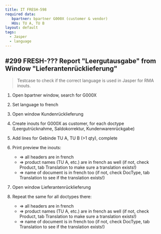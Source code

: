 ```yaml
---
title: IT FRESH-598
required data:
   bpartner: bpartner G000X (customer & vendor)
   HUs: TU A, TU B 
layout: default
tags:
  - Jasper
  - language
---
```

## #299 FRESH-??? Report "Leergutausgabe" from Window "Lieferantenrücklieferung"

> Testcase to check if the correct language is used in Jasper for RMA inouts.

1. Open bpartner window, search for G000X

1. Set language to french

1. Open window Kundenrücklieferung

1. Create inouts for G000X as customer, for each doctype (Leergutrücknahme, Saldokorrektur, Kundenwarenrückgabe)

1. Add lines for Gebinde TU A, TU B (>1 qty), complete

1. Print preview the inouts:
	* => all headers are in french
	* => product names (TU A, etc.) are in french as well (if not, check Product, tab Translation to make sure a translation exists!)
	* => name of document is in french too (if not, check DocType, tab Translation to see if the translation exists!)
	
1. Open window Lieferantenrücklieferung

1. Repeat the same for all doctypes there:
	* => all headers are in french
	* => product names (TU A, etc.) are in french as well (if not, check Product, tab Translation to make sure a translation exists!)
	* => name of document is in french too (if not, check DocType, tab Translation to see if the translation exists!)
	